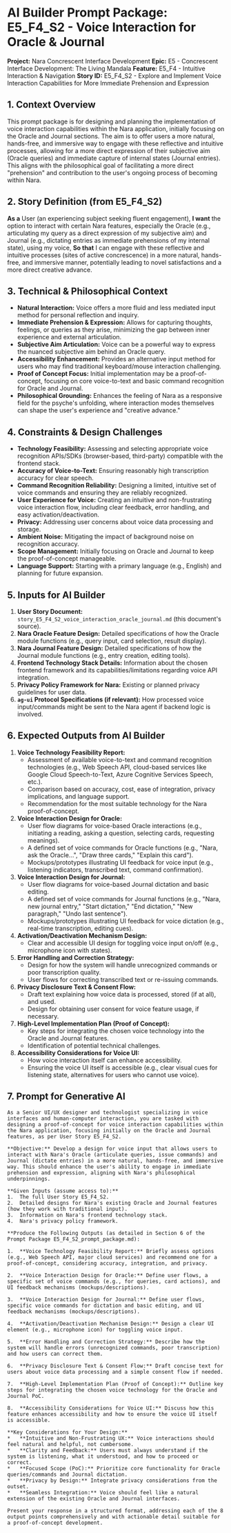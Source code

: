 # AI Builder Prompt Package: E5_F4_S2 - Voice Interaction for Oracle & Journal

**Project:** Nara Concrescent Interface Development
**Epic:** E5 - Concrescent Interface Development: The Living Mandala
**Feature:** E5_F4 - Intuitive Interaction & Navigation
**Story ID:** E5_F4_S2 - Explore and Implement Voice Interaction Capabilities for More Immediate Prehension and Expression

## 1. Context Overview

This prompt package is for designing and planning the implementation of voice interaction capabilities within the Nara application, initially focusing on the Oracle and Journal sections. The aim is to offer users a more natural, hands-free, and immersive way to engage with these reflective and intuitive processes, allowing for a more direct expression of their subjective aim (Oracle queries) and immediate capture of internal states (Journal entries). This aligns with the philosophical goal of facilitating a more direct "prehension" and contribution to the user's ongoing process of becoming within Nara.

## 2. Story Definition (from E5_F4_S2)

**As a** User (an experiencing subject seeking fluent engagement),
**I want** the option to interact with certain Nara features, especially the Oracle (e.g., articulating my query as a direct expression of my subjective aim) and Journal (e.g., dictating entries as immediate prehensions of my internal state), using my voice,
**So that** I can engage with these reflective and intuitive processes (sites of active concrescence) in a more natural, hands-free, and immersive manner, potentially leading to novel satisfactions and a more direct creative advance.

## 3. Technical & Philosophical Context

*   **Natural Interaction:** Voice offers a more fluid and less mediated input method for personal reflection and inquiry.
*   **Immediate Prehension & Expression:** Allows for capturing thoughts, feelings, or queries as they arise, minimizing the gap between inner experience and external articulation.
*   **Subjective Aim Articulation:** Voice can be a powerful way to express the nuanced subjective aim behind an Oracle query.
*   **Accessibility Enhancement:** Provides an alternative input method for users who may find traditional keyboard/mouse interaction challenging.
*   **Proof of Concept Focus:** Initial implementation may be a proof-of-concept, focusing on core voice-to-text and basic command recognition for Oracle and Journal.
*   **Philosophical Grounding:** Enhances the feeling of Nara as a responsive field for the psyche's unfolding, where interaction modes themselves can shape the user's experience and "creative advance."

## 4. Constraints & Design Challenges

*   **Technology Feasibility:** Assessing and selecting appropriate voice recognition APIs/SDKs (browser-based, third-party) compatible with the frontend stack.
*   **Accuracy of Voice-to-Text:** Ensuring reasonably high transcription accuracy for clear speech.
*   **Command Recognition Reliability:** Designing a limited, intuitive set of voice commands and ensuring they are reliably recognized.
*   **User Experience for Voice:** Creating an intuitive and non-frustrating voice interaction flow, including clear feedback, error handling, and easy activation/deactivation.
*   **Privacy:** Addressing user concerns about voice data processing and storage.
*   **Ambient Noise:** Mitigating the impact of background noise on recognition accuracy.
*   **Scope Management:** Initially focusing on Oracle and Journal to keep the proof-of-concept manageable.
*   **Language Support:** Starting with a primary language (e.g., English) and planning for future expansion.

## 5. Inputs for AI Builder

1.  **User Story Document:** `story_E5_F4_S2_voice_interaction_oracle_journal.md` (this document's source).
2.  **Nara Oracle Feature Design:** Detailed specifications of how the Oracle module functions (e.g., query input, card selection, result display).
3.  **Nara Journal Feature Design:** Detailed specifications of how the Journal module functions (e.g., entry creation, editing tools).
4.  **Frontend Technology Stack Details:** Information about the chosen frontend framework and its capabilities/limitations regarding voice API integration.
5.  **Privacy Policy Framework for Nara:** Existing or planned privacy guidelines for user data.
6.  **`ag-ui` Protocol Specifications (if relevant):** How processed voice input/commands might be sent to the Nara agent if backend logic is involved.

## 6. Expected Outputs from AI Builder

1.  **Voice Technology Feasibility Report:**
    *   Assessment of available voice-to-text and command recognition technologies (e.g., Web Speech API, cloud-based services like Google Cloud Speech-to-Text, Azure Cognitive Services Speech, etc.).
    *   Comparison based on accuracy, cost, ease of integration, privacy implications, and language support.
    *   Recommendation for the most suitable technology for the Nara proof-of-concept.
2.  **Voice Interaction Design for Oracle:**
    *   User flow diagrams for voice-based Oracle interactions (e.g., initiating a reading, asking a question, selecting cards, requesting meanings).
    *   A defined set of voice commands for Oracle functions (e.g., "Nara, ask the Oracle...", "Draw three cards," "Explain this card").
    *   Mockups/prototypes illustrating UI feedback for voice input (e.g., listening indicators, transcribed text, command confirmation).
3.  **Voice Interaction Design for Journal:**
    *   User flow diagrams for voice-based Journal dictation and basic editing.
    *   A defined set of voice commands for Journal functions (e.g., "Nara, new journal entry," "Start dictation," "End dictation," "New paragraph," "Undo last sentence").
    *   Mockups/prototypes illustrating UI feedback for voice dictation (e.g., real-time transcription, editing cues).
4.  **Activation/Deactivation Mechanism Design:**
    *   Clear and accessible UI design for toggling voice input on/off (e.g., microphone icon with states).
5.  **Error Handling and Correction Strategy:**
    *   Design for how the system will handle unrecognized commands or poor transcription quality.
    *   User flows for correcting transcribed text or re-issuing commands.
6.  **Privacy Disclosure Text & Consent Flow:**
    *   Draft text explaining how voice data is processed, stored (if at all), and used.
    *   Design for obtaining user consent for voice feature usage, if necessary.
7.  **High-Level Implementation Plan (Proof of Concept):**
    *   Key steps for integrating the chosen voice technology into the Oracle and Journal features.
    *   Identification of potential technical challenges.
8.  **Accessibility Considerations for Voice UI:**
    *   How voice interaction itself can enhance accessibility.
    *   Ensuring the voice UI itself is accessible (e.g., clear visual cues for listening state, alternatives for users who cannot use voice).

## 7. Prompt for Generative AI

```
As a Senior UI/UX designer and technologist specializing in voice interfaces and human-computer interaction, you are tasked with designing a proof-of-concept for voice interaction capabilities within the Nara application, focusing initially on the Oracle and Journal features, as per User Story E5_F4_S2.

**Objective:** Develop a design for voice input that allows users to interact with Nara's Oracle (articulate queries, issue commands) and Journal (dictate entries) in a more natural, hands-free, and immersive way. This should enhance the user's ability to engage in immediate prehension and expression, aligning with Nara's philosophical underpinnings.

**Given Inputs (assume access to):**
1.  The full User Story E5_F4_S2.
2.  Detailed designs for Nara's existing Oracle and Journal features (how they work with traditional input).
3.  Information on Nara's frontend technology stack.
4.  Nara's privacy policy framework.

**Produce the Following Outputs (as detailed in Section 6 of the Prompt Package E5_F4_S2_prompt_package.md):

1.  **Voice Technology Feasibility Report:** Briefly assess options (e.g., Web Speech API, major cloud services) and recommend one for a proof-of-concept, considering accuracy, integration, and privacy.

2.  **Voice Interaction Design for Oracle:** Define user flows, a specific set of voice commands (e.g., for queries, card actions), and UI feedback mechanisms (mockups/descriptions).

3.  **Voice Interaction Design for Journal:** Define user flows, specific voice commands for dictation and basic editing, and UI feedback mechanisms (mockups/descriptions).

4.  **Activation/Deactivation Mechanism Design:** Design a clear UI element (e.g., microphone icon) for toggling voice input.

5.  **Error Handling and Correction Strategy:** Describe how the system will handle errors (unrecognized commands, poor transcription) and how users can correct them.

6.  **Privacy Disclosure Text & Consent Flow:** Draft concise text for users about voice data processing and a simple consent flow if needed.

7.  **High-Level Implementation Plan (Proof of Concept):** Outline key steps for integrating the chosen voice technology for the Oracle and Journal PoC.

8.  **Accessibility Considerations for Voice UI:** Discuss how this feature enhances accessibility and how to ensure the voice UI itself is accessible.

**Key Considerations for Your Design:**
*   **Intuitive and Non-Frustrating UX:** Voice interactions should feel natural and helpful, not cumbersome.
*   **Clarity and Feedback:** Users must always understand if the system is listening, what it understood, and how to proceed or correct.
*   **Focused Scope (PoC):** Prioritize core functionality for Oracle queries/commands and Journal dictation.
*   **Privacy by Design:** Integrate privacy considerations from the outset.
*   **Seamless Integration:** Voice should feel like a natural extension of the existing Oracle and Journal interfaces.

Present your response in a structured format, addressing each of the 8 output points comprehensively and with actionable detail suitable for a proof-of-concept development.
```
